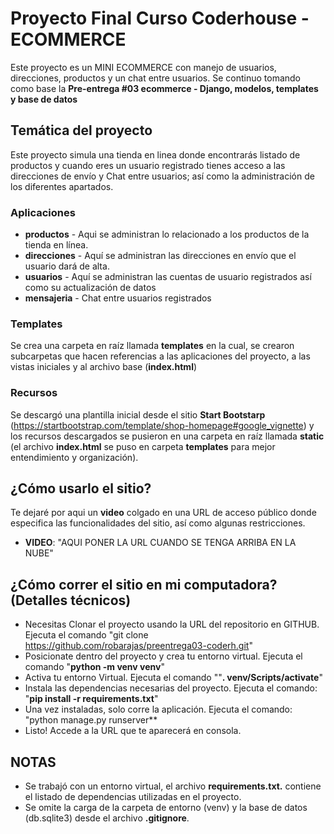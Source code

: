 # Proyecto Final Curso Coderhouse - ECOMMERCE
Este proyecto es un MINI ECOMMERCE con manejo de usuarios, direcciones, productos y un chat entre usuarios. Se continuo tomando como base la **Pre-entrega #03 ecommerce - Django, modelos, templates y base de datos**

## Temática del proyecto
Este proyecto simula una tienda en linea donde encontrarás listado de productos y cuando eres un usuario registrado tienes acceso a las direcciones de envío y Chat entre usuarios; así como la administración de los diferentes apartados.

### Aplicaciones
* **productos** - Aqui se administran lo relacionado a los productos de la tienda en línea.
* **direcciones** - Aquí se administran las direcciones en envío que el usuario dará de alta.
* **usuarios** - Aquí se administran las cuentas de usuario registrados así como su actualización de datos
* **mensajeria** - Chat entre usuarios registrados

### Templates
Se crea una carpeta en raíz llamada **templates** en la cual, se crearon subcarpetas que hacen referencias a las aplicaciones del proyecto, a las vistas iniciales y al archivo base (**index.html**)

### Recursos
Se descargó una plantilla inicial desde el sitio **Start Bootstarp** (https://startbootstrap.com/template/shop-homepage#google_vignette) y los recursos descargados se pusieron en una carpeta en raíz llamada **static** (el archivo **index.html** se puso en carpeta **templates** para mejor entendimiento y organización).

## ¿Cómo usarlo el sitio?
Te dejaré por aqui un **video** colgado en una URL de acceso público donde especifica las funcionalidades del sitio, así como algunas restricciones.

* **VIDEO**: "AQUI PONER LA URL CUANDO SE TENGA ARRIBA EN LA NUBE"

## ¿Cómo correr el sitio en mi computadora? (Detalles técnicos)
* Necesitas Clonar el proyecto usando la URL del repositorio en GITHUB. Ejecuta el comando "git clone https://github.com/robarajas/preentrega03-coderh.git"
* Posicionate dentro del proyecto y crea tu entorno virtual. Ejecuta el comando "**python -m venv venv**" 
* Activa tu entorno Virtual. Ejecuta el comando ""**. venv/Scripts/activate**"
* Instala las dependencias necesarias del proyecto. Ejecuta el comando: "**pip install -r requirements.txt**"
* Una vez instaladas, solo corre la aplicación. Ejecuta el comando: "python manage.py runserver**
* Listo! Accede a la URL que te aparecerá en consola.

## NOTAS
* Se trabajó con un entorno virtual, el archivo **requirements.txt.** contiene el listado de dependencias utilizadas en el proyecto.
* Se omite la carga de la carpeta de entorno (venv) y la base de datos (db.sqlite3) desde el archivo **.gitignore**.






